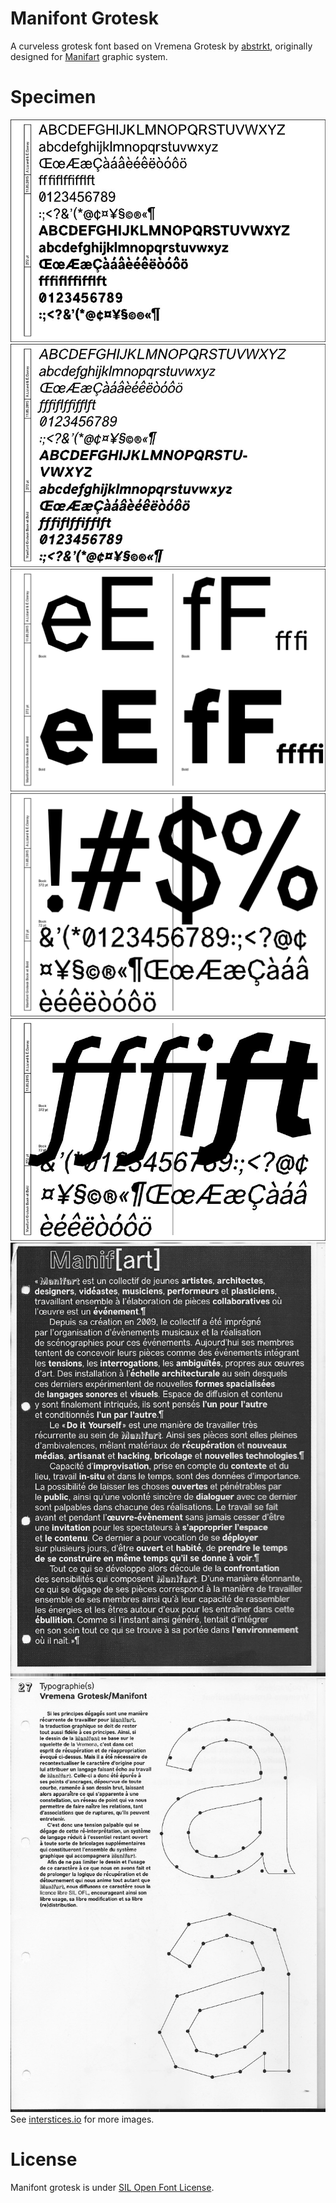 # Manifont Grotesk
A curveless grotesk font based on Vremena Grotesk by [abstrkt](http://abstrkt.ru/), originally designed for [Manifart](http://manifart.org) graphic system.

# Specimen
![specimen](https://raw.githubusercontent.com/Interstices-/Manifont-Grotesk/master/specimen/Specimen-272-pt5.jpg)
![specimen](https://raw.githubusercontent.com/Interstices-/Manifont-Grotesk/master/specimen/Specimen-272-pt-italique5.jpg)
![specimen](https://raw.githubusercontent.com/Interstices-/Manifont-Grotesk/master/specimen/Specimen%20272%20pt2.jpg)
![specimen](https://raw.githubusercontent.com/Interstices-/Manifont-Grotesk/master/specimen/Specimen%20272%20pt4.jpg)
![specimen](https://raw.githubusercontent.com/Interstices-/Manifont-Grotesk/master/specimen/Specimen-272-pt-italique4.jpg)
![specimen](https://raw.githubusercontent.com/Interstices-/Manifont-Grotesk/master/specimen/Document%20num%C3%A9ris%C3%A9-05.jpg)
![specimen](https://raw.githubusercontent.com/Interstices-/Manifont-Grotesk/master/specimen/Document%20num%C3%A9ris%C3%A9-08.jpg)  
See [interstices.io](http://interstices.io/chantiers/manifart-1/) for more images.

# License
Manifont grotesk is under [SIL Open Font License](http://scripts.sil.org/cms/scripts/page.php?site_id=nrsi&id=OFL).
